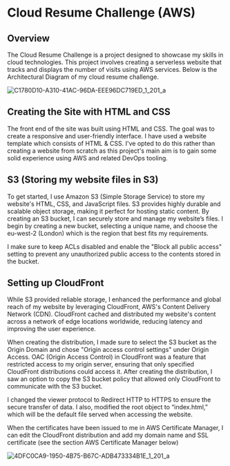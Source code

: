 # Cloud Resume Challenge (AWS)

## Overview

The Cloud Resume Challenge is a project designed to showcase my skills in cloud technologies. This project involves creating a serverless website that tracks and displays the number of visits using AWS services. Below is the Architectural Diagram of my cloud resume challenge. 

![C1780D10-A310-41AC-96DA-EEE96DC719ED_1_201_a](https://github.com/usmankhalid98/cloud-resume/assets/44751712/23154eb3-bb45-4343-a469-3b4559b63f3c)

## Creating the Site with HTML and CSS

The front end of the site was built using HTML and CSS. The goal was to create a responsive and user-friendly interface. I have used a website template which consists of HTML & CSS. I've opted to do this rather than creating a website from scratch as this project's main aim is to gain some solid experience using AWS and related DevOps tooling.

## S3 (Storing my website files in S3)

To get started, I use Amazon S3 (Simple Storage Service) to store my website's HTML, CSS, and JavaScript files. S3 provides highly durable and scalable object storage, making it perfect for hosting static content. By creating an S3 bucket, I can securely store and manage my website’s files. I begin by creating a new bucket, selecting a unique name, and choose the eu-west-2 (London) which is the region that best fits my requirements.

I make sure to keep ACLs disabled and enable the "Block all public access" setting to prevent any unauthorized public access to the contents stored in the bucket.

## Setting up CloudFront

While S3 provided reliable storage, I enhanced the performance and global reach of my website by leveraging CloudFront, AWS's Content Delivery Network (CDN). CloudFront cached and distributed my website's content across a network of edge locations worldwide, reducing latency and improving the user experience.

When creating the distribution, I made sure to select the S3 bucket as the Origin Domain and chose "Origin access control settings" under Origin Access. OAC (Origin Access Control) in CloudFront was a feature that restricted access to my origin server, ensuring that only specified CloudFront distributions could access it. After creating the distribution, I saw an option to copy the S3 bucket policy that allowed only CloudFront to communicate with the S3 bucket.

I changed the viewer protocol to Redirect HTTP to HTTPS to ensure the secure transfer of data.
I also, modified the root object to “index.html,” which will be the default file served when accessing the website.

When the certificates have been issued to me in AWS Certificate Manager, I can edit the CloudFront distribution and add my domain name and SSL certificate (see the section AWS Certificate Manager below)

![4DFC0CA9-1950-4B75-B67C-ADB473334B1E_1_201_a](https://github.com/usmankhalid98/cloud-resume/assets/44751712/34e200bd-51f7-463d-adcc-46780237994f)
